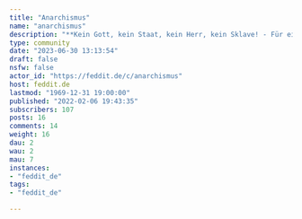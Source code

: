 ```yaml
---
title: "Anarchismus" 
name: "anarchismus"
description: "**Kein Gott, kein Staat, kein Herr, kein Sklave! - Für ein Leben in Freiheit, Solidarität und Eigenverantwortung für Alle!**Eine deutschsprachige Gruppe für Menschen die sich für den Austausch über Anarchismus und verwandte Themen interessieren. | Be excellent to each other | Unerwünscht sind Faschisten, Nationalisten, Anarchokapitalisten und Kryptonazis etc."
type: community
date: "2023-06-30 13:13:54"
draft: false
nsfw: false
actor_id: "https://feddit.de/c/anarchismus"
host: feddit.de
lastmod: "1969-12-31 19:00:00"
published: "2022-02-06 19:43:35"
subscribers: 107
posts: 16
comments: 14
weight: 16
dau: 2
wau: 2
mau: 7
instances:
- "feddit_de"
tags: 
- "feddit_de"

---
```

